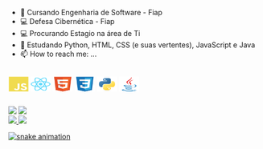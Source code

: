 

- 🏫 Cursando Engenharia de Software - Fiap
- 💻 Defesa Cibernética - Fiap
- 💻 Procurando Estagio na área de Ti
- 📖 Estudando Python, HTML, CSS (e suas vertentes), JavaScript e Java
- 📫 How to reach me: ...

<div style="display: inline_block"><br>
  <img align="center" alt="Js" height="30" width="40" src="https://raw.githubusercontent.com/devicons/devicon/master/icons/javascript/javascript-plain.svg">
  <img align="center" alt="React" height="30" width="40" src="https://raw.githubusercontent.com/devicons/devicon/master/icons/react/react-original.svg">
  <img align="center" alt="HTML" height="30" width="40" src="https://raw.githubusercontent.com/devicons/devicon/master/icons/html5/html5-original.svg">
  <img align="center" alt="CSS" height="30" width="40" src="https://raw.githubusercontent.com/devicons/devicon/master/icons/css3/css3-original.svg">
  <img align="center" alt="Python" height="30" width="40" src="https://raw.githubusercontent.com/devicons/devicon/master/icons/python/python-original.svg">
   <img align="center" alt="Java" height="30" width="40" src="https://raw.githubusercontent.com/devicons/devicon/master/icons/java/java-original.svg">
</div>
  

  ##
 
<div> 
  <a href = "mailto:delpadrerafa@gmail.com"><img src="https://img.shields.io/badge/-Gmail-%23333?style=for-the-badge&logo=gmail&logoColor=white" target="_blank"></a>
  <a href="https://www.linkedin.com/in/rafaeldelpadre/" target="_blank"><img src="https://img.shields.io/badge/-LinkedIn-%230077B5?style=for-the-badge&logo=linkedin&logoColor=white" target="_blank"></a> 
</div>

<div>
<a href="https://github.com/delpadre">
<img loading="lazy" height="180em" src="https://github-readme-stats.vercel.app/api/top-langs/?username=delpadre&layout=compact&langs_count=7&theme=dracula"/>
<img loading="lazy" height="180em" src="https://github-readme-stats.vercel.app/api?username=delpadre&show_icons=true&theme=dracula&include_all_commits=true&count_private=true"/>
</div>

![snake animation](https://github.com/delpadre/delpadre/blob/output/github-contribution-grid-snake.svg)
